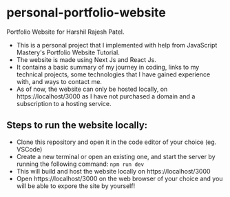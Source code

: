 # personal-portfolio-website

Portfolio Website for Harshil Rajesh Patel.

- This is a personal project that I implemented with help from JavaScript Mastery's Portfolio Website Tutorial.
- The website is made using Next Js and React Js.
- It contains a basic summary of my journey in coding, links to my technical projects, some technologies that I have gained experience with, and ways to contact me.
- As of now, the website can only be hosted locally, on https://localhost/3000 as I have not purchased a domain and a subscription to a hosting service.

## Steps to run the website locally:

- Clone this repository and open it in the code editor of your choice (eg. VSCode)
- Create a new terminal or open an existing one, and start the server by running the following command:
  `npm run dev`
- This will build and host the website locally on https://localhost/3000
- Open https://localhost/3000 on the web browser of your choice and you will be able to expore the site by yourself!
